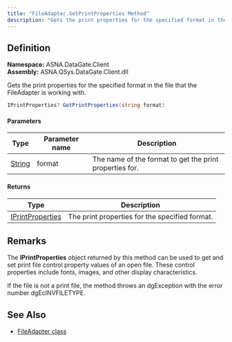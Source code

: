 ```yaml
---
title: "FileAdapter.GetPrintProperties Method"
description: "Gets the print properties for the specified format in the file that the FileAdapter is working with."
---
```


## Definition

**Namespace:** ASNA.DataGate.Client  
**Assembly:** ASNA.QSys.DataGate.Client.dll

Gets the print properties for the specified format in the file that the FileAdapter is working with.

```cs
IPrintProperties? GetPrintProperties(string format)
```

#### Parameters

| Type | Parameter name | Description |
| --- | --- | --- |
| [String](https://docs.microsoft.com/en-us/dotnet/api/system.string) | format | The name of the format to get the print properties for. |

#### Returns

| Type | Description |
| --- | --- |
| [IPrintProperties](/reference/datagate/datagate-providers/i-print-properties.html) | The print properties for the specified format. |

## Remarks
 
The **IPrintProperties** object returned by this method can be used to get and set print file control property values of an open file.  These control properties include fonts, images, and other display characteristics.

If the file is not a print file, the method throws an dgException with the error number dgEcINVFILETYPE.

## See Also
- [FileAdapter class](file-adapter.html)
